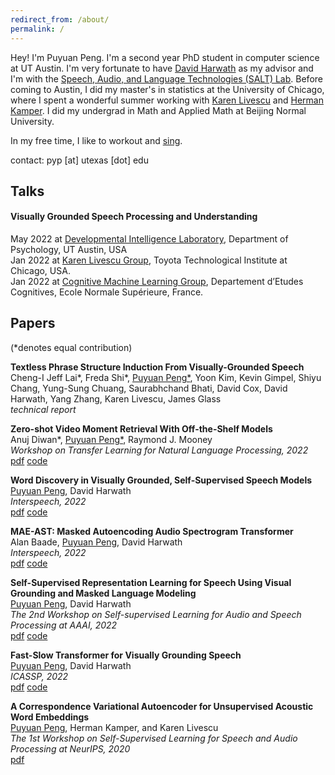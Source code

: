 ```yaml
---
redirect_from: /about/
permalink: /
---
```


Hey! I'm Puyuan Peng. I'm a second year PhD student in computer science at UT Austin. I'm very fortunate to have [David Harwath](https://www.cs.utexas.edu/~harwath/) as my advisor and I'm with the [Speech, Audio, and Language Technologies (SALT) Lab](http://saltlab.cs.utexas.edu/). Before coming to Austin, I did my master's in statistics at the University of Chicago, where I spent a wonderful summer working with [Karen Livescu](https://home.ttic.edu/~klivescu/) and [Herman Kamper](https://www.kamperh.com/). I did my undergrad in Math and Applied Math at Beijing Normal University.

In my free time, I like to workout and [sing](https://youtu.be/h-7TFc5pBuk).  

contact: pyp [at] utexas [dot] edu  

## Talks
#### Visually Grounded Speech Processing and Understanding
May 2022 at [Developmental Intelligence Laboratory](https://www.la.utexas.edu/users/dil/), Department of Psychology, UT Austin, USA  
Jan 2022 at [Karen Livescu Group](https://home.ttic.edu/~klivescu/),  Toyota Technological Institute at Chicago, USA.  
Jan 2022 at [Cognitive Machine Learning Group](https://cognitive-ml.fr/), Departement d’Etudes Cognitives, Ecole Normale Supérieure, France.  

## Papers
(\*denotes equal contribution)  

**Textless Phrase Structure Induction From Visually-Grounded Speech**  
Cheng-I Jeff Lai\*, Freda Shi\*, <u>Puyuan Peng*</u>, Yoon Kim, Kevin Gimpel, Shiyu Chang, Yung-Sung Chuang, Saurabhchand Bhati, David Cox, David Harwath, Yang Zhang, Karen Livescu, James Glass  
*technical report*  

**Zero-shot Video Moment Retrieval With Off-the-Shelf Models**  
Anuj Diwan\*, <u>Puyuan Peng*</u>, Raymond J. Mooney  
*Workshop on Transfer Learning for Natural Language Processing, 2022*   
[pdf](https://arxiv.org/pdf/2211.02178.pdf) [code](https://jasonppy.github.io/)

**Word Discovery in Visually Grounded, Self-Supervised Speech Models**  
<u>Puyuan Peng</u>, David Harwath  
*Interspeech, 2022*  
[pdf](https://arxiv.org/pdf/2203.15081.pdf) [code](https://github.com/jasonppy/word-discovery)  

**MAE-AST: Masked Autoencoding Audio Spectrogram Transformer**  
Alan Baade, <u>Puyuan Peng</u>, David Harwath  
*Interspeech, 2022*   
[pdf](https://arxiv.org/pdf/2203.16691.pdf) [code](https://github.com/AlanBaade/MAE-AST-Public)

**Self-Supervised Representation Learning for Speech Using Visual Grounding and Masked Language Modeling**  
<u>Puyuan Peng</u>, David Harwath  
*The 2nd Workshop on Self-supervised Learning for Audio and Speech Processing at AAAI, 2022*  
[pdf](https://arxiv.org/pdf/2202.03543.pdf) [code](https://github.com/jasonppy/FaST-VGS-Family)  

**Fast-Slow Transformer for Visually Grounding Speech**  
<u>Puyuan Peng</u>, David Harwath  
*ICASSP, 2022*  
[pdf](https://arxiv.org/pdf/2109.08186.pdf) [code](https://github.com/jasonppy/FaST-VGS-Family)

**A Correspondence Variational Autoencoder for Unsupervised Acoustic Word Embeddings**  
<u>Puyuan Peng</u>, Herman Kamper, and Karen Livescu  
*The 1st Workshop on Self-Supervised Learning for Speech and Audio Processing at NeurIPS, 2020*  
[pdf](https://arxiv.org/abs/2012.02221)
